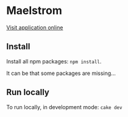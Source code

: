 # Maelstrom

[Visit application online](http://maelstrom-app.herokuapp.com)

## Install
Install all npm packages: `npm install`.

It can be that some packages are missing...

## Run locally
To run locally, in development mode: `cake dev`